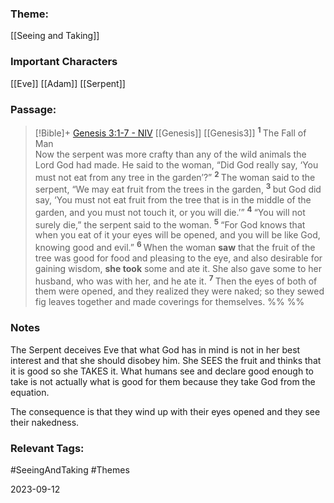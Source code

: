 ### Theme: 
[[Seeing and Taking]]

### Important Characters
[[Eve]]
[[Adam]]
[[Serpent]]

### Passage:
> [!Bible]+ [Genesis 3:1-7 - NIV](https://bolls.life/NIV/1/3/) [[Genesis]] [[Genesis3]]
>  <sup> **1** </sup>The Fall of Man<br/>Now the serpent was more crafty than any of the wild animals the Lord God had made. He said to the woman, “Did God really say, ‘You must not eat from any tree in the garden’?” <sup> **2** </sup>The woman said to the serpent, “We may eat fruit from the trees in the garden, <sup> **3** </sup>but God did say, ‘You must not eat fruit from the tree that is in the middle of the garden, and you must not touch it, or you will die.’” <sup> **4** </sup>“You will not surely die,” the serpent said to the woman. <sup> **5** </sup>“For God knows that when you eat of it your eyes will be opened, and you will be like God, knowing good and evil.” <sup> **6** </sup>When the woman **saw** that the fruit of the tree was good for food and pleasing to the eye, and also desirable for gaining wisdom, **she took** some and ate it. She also gave some to her husband, who was with her, and he ate it. <sup> **7** </sup>Then the eyes of both of them were opened, and they realized they were naked; so they sewed fig leaves together and made coverings for themselves.
 %% %%

### Notes
The Serpent deceives Eve that what God has in mind is not in her best interest and that she should disobey him. She SEES the fruit and thinks that it is good so she TAKES it. What humans see and declare good enough to take is not actually what is good for them because they take God from the equation.

The consequence is that they wind up with their eyes opened and they see their nakedness.

### Relevant Tags:
#SeeingAndTaking #Themes 

2023-09-12